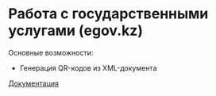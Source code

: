 # Работа с государственными услугами (egov.kz)

Основные возможности:

* Генерация QR-кодов из XML-документа

[Документация](./docs/README.md)
